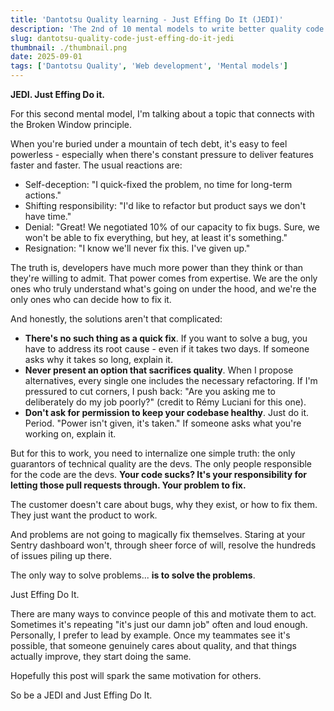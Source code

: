 ```yaml
---
title: 'Dantotsu Quality learning - Just Effing Do It (JEDI)'
description: 'The 2nd of 10 mental models to write better quality code'
slug: dantotsu-quality-code-just-effing-do-it-jedi
thumbnail: ./thumbnail.png
date: 2025-09-01
tags: ['Dantotsu Quality', 'Web development', 'Mental models']
---
```


**JEDI. Just Effing Do it.**

For this second mental model, I'm talking about a topic that connects with the Broken Window principle.

When you're buried under a mountain of tech debt, it's easy to feel powerless - especially when there's constant pressure to deliver features faster and faster. The usual reactions are:

- Self-deception: "I quick-fixed the problem, no time for long-term actions."
- Shifting responsibility: "I'd like to refactor but product says we don't have time."
- Denial: "Great! We negotiated 10% of our capacity to fix bugs. Sure, we won't be able to fix everything, but hey, at least it's something."
- Resignation: "I know we'll never fix this. I've given up."

The truth is, developers have much more power than they think or than they're willing to admit. That power comes from expertise. We are the only ones who truly understand what's going on under the hood, and we're the only ones who can decide how to fix it.

And honestly, the solutions aren't that complicated:

- **There's no such thing as a quick fix**. If you want to solve a bug, you have to address its root cause - even if it takes two days. If someone asks why it takes so long, explain it.
- **Never present an option that sacrifices quality**. When I propose alternatives, every single one includes the necessary refactoring. If I'm pressured to cut corners, I push back: "Are you asking me to deliberately do my job poorly?" (credit to Rémy Luciani for this one).
- **Don't ask for permission to keep your codebase healthy**. Just do it. Period. "Power isn't given, it's taken." If someone asks what you're working on, explain it.

But for this to work, you need to internalize one simple truth: the only guarantors of technical quality are the devs. The only people responsible for the code are the devs. **Your code sucks? It's your responsibility for letting those pull requests through. Your problem to fix.**

The customer doesn't care about bugs, why they exist, or how to fix them. They just want the product to work.

And problems are not going to magically fix themselves. Staring at your Sentry dashboard won't, through sheer force of will, resolve the hundreds of issues piling up there.

The only way to solve problems... **is to solve the problems**.

Just Effing Do It.

There are many ways to convince people of this and motivate them to act. Sometimes it's repeating "it's just our damn job" often and loud enough. Personally, I prefer to lead by example. Once my teammates see it's possible, that someone genuinely cares about quality, and that things actually improve, they start doing the same.

Hopefully this post will spark the same motivation for others.

So be a JEDI and Just Effing Do It.
